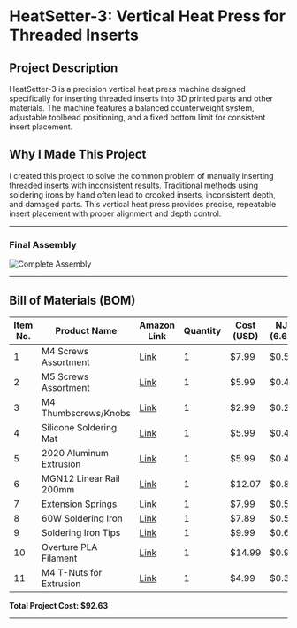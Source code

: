 # HeatSetter-3: Vertical Heat Press for Threaded Inserts

## Project Description

HeatSetter-3 is a precision vertical heat press machine designed specifically for inserting threaded inserts into 3D printed parts and other materials. The machine features a balanced counterweight system, adjustable toolhead positioning, and a fixed bottom limit for consistent insert placement.

## Why I Made This Project

I created this project to solve the common problem of manually inserting threaded inserts with inconsistent results. Traditional methods using soldering irons by hand often lead to crooked inserts, inconsistent depth, and damaged parts. This vertical heat press provides precise, repeatable insert placement with proper alignment and depth control.

---


### Final Assembly
![Complete Assembly](https://github.com/user-attachments/assets/6d27761e-3020-4e28-a303-868d9d3c7c37)

---

## Bill of Materials (BOM)

| Item No. | Product Name | Amazon Link | Quantity | Cost (USD) | NJ Tax (6.625%) | Total Cost | Running Total |
|----------|--------------|-------------|----------|------------|-----------------|------------|---------------|
| 1 | M4 Screws Assortment | [Link](https://www.amazon.com/Taiss-380PCS-Socket-Assortment-Washers/dp/B0CWXJ4G63/) | 1 | $7.99 | $0.53 | $8.52 | $8.52 |
| 2 | M5 Screws Assortment | [Link](https://www.amazon.com/Button-Washers-Machine-Assortment-Stainless/dp/B0D1VK26PM/) | 1 | $5.99 | $0.40 | $6.39 | $14.91 |
| 3 | M4 Thumbscrews/Knobs | [Link](https://www.amazon.com/Thumbscrews-Universal-Mounting-Hardware-Clamping/dp/B0CNQX6PQR/) | 1 | $2.99 | $0.20 | $3.19 | $18.10 |
| 4 | Silicone Soldering Mat | [Link](https://www.amazon.com/MMOBIEL-Anti-Static-Non-Slip-Magnetic-Soldering/dp/B08XVZTF3P/) | 1 | $5.99 | $0.40 | $6.39 | $24.49 |
| 5 | 2020 Aluminum Extrusion | [Link](https://www.amazon.com/Aluminum-Extrusion-European-Standard-Anodized/dp/B0D52KNHB5/) | 1 | $5.99 | $0.40 | $6.39 | $30.88 |
| 6 | MGN12 Linear Rail 200mm | [Link](https://www.amazon.com/BEVDICNC-Bearing-Carriage-Printers-Upgrades/dp/B0BZ45L9J4/) | 1 | $12.07 | $0.80 | $12.87 | $43.75 |
| 7 | Extension Springs | [Link](https://www.amazon.com/Sorting-Extension-Compression-Galvanized-Mechanical/dp/B0D6GXV687/) | 1 | $7.99 | $0.53 | $8.52 | $52.27 |
| 8 | 60W Soldering Iron | [Link](https://www.amazon.com/Soldering-Iron-Kit-Electronics-Temperature/dp/B07BJ1YXRL/) | 1 | $7.89 | $0.52 | $8.41 | $60.68 |
| 9 | Soldering Iron Tips | [Link](https://www.amazon.com/Tips-Soldering-Iron-Compatible-Components/dp/B0DB1SSKVN/) | 1 | $9.99 | $0.66 | $10.65 | $71.33 |
| 10 | Overture PLA Filament | [Link](https://www.amazon.com/OVERTURE-Filament-Consumables-Dimensional-Accuracy/dp/B07PGY2JP1/) | 1 | $14.99 | $0.99 | $15.98 | $87.31 |
| 11 | M4 T-Nuts for Extrusion | [Link](https://www.amazon.com/Zorveiio-Fastener-Assortment-Aluminum-Profile/dp/B0C9DJBG1H/) | 1 | $4.99 | $0.33 | $5.32 | $92.63 |

**Total Project Cost: $92.63**

---